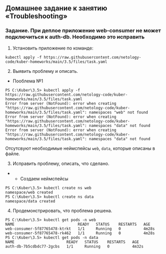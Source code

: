 ## Домашнее задание к занятию «Troubleshooting»

### Задание. При деплое приложение web-consumer не может подключиться к auth-db. Необходимо это исправить

1. Установить приложение по команде:
```shell
kubectl apply -f https://raw.githubusercontent.com/netology-code/kuber-homeworks/main/3.5/files/task.yaml
```
2. Выявить проблему и описать.
* Пооблема №1
```commandline
PS C:\Kuber\3.5> kubectl apply -f https://raw.githubusercontent.com/netology-code/kuber-homeworks/main/3.5/files/task.yaml
Error from server (NotFound): error when creating "https://raw.githubusercontent.com/netology-code/kuber-homeworks/main/3.5/files/task.yaml": namespaces "web" not found
Error from server (NotFound): error when creating "https://raw.githubusercontent.com/netology-code/kuber-homeworks/main/3.5/files/task.yaml": namespaces "data" not found
Error from server (NotFound): error when creating "https://raw.githubusercontent.com/netology-code/kuber-homeworks/main/3.5/files/task.yaml": namespaces "data" not found

```
Отсутсвуют необходимые неймспейсы `web`, `data`, которые описаны в файле.


3. Исправить проблему, описать, что сделано.
* * Создаем неймспейсы
```commandline
PS C:\Kuber\3.5> kubectl create ns web
namespace/web created
PS C:\Kuber\3.5> kubectl create ns data
namespace/data created

```
4. Продемонстрировать, что проблема решена.
```commandline
PS C:\Kuber\3.5> kubectl get pods -n web                                  
NAME                            READY   STATUS    RESTARTS   AGE
web-consumer-5f87765478-ktrkt   1/1     Running   0          4m28s
web-consumer-5f87765478-rk462   1/1     Running   0          4m28s
PS C:\Kuber\3.5> kubectl get pods -n data                                 
NAME                       READY   STATUS    RESTARTS   AGE
auth-db-7b5cdbdc77-2gcbs   1/1     Running   0          4m32s

```